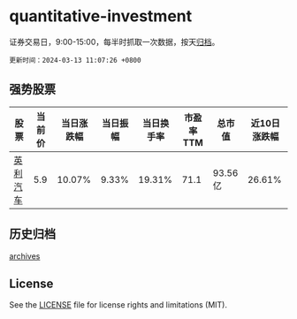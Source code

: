 # quantitative-investment

证券交易日，9:00-15:00，每半时抓取一次数据，按天[归档](archives)。

`更新时间：2024-03-13 11:07:26 +0800`

## 强势股票

|股票|当前价|当日涨跌幅|当日振幅|当日换手率|市盈率TTM|总市值|近10日涨跌幅|
|----|----|----|----|----|----|----|----|
|[英利汽车](https://xueqiu.com/S/SH601279)|5.9|10.07%|9.33%|19.31%|71.1|93.56亿|26.61%|

## 历史归档

[archives](archives)

## License

See the [LICENSE](LICENSE) file for license rights and limitations (MIT).